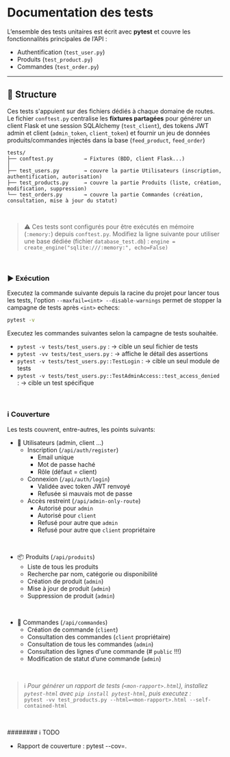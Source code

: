# Documentation des tests

L’ensemble des tests unitaires est écrit avec **pytest** et couvre les fonctionnalités principales de l’API :  
- Authentification (`test_user.py`)  
- Produits (`test_product.py`)  
- Commandes (`test_order.py`)  

---

## 📂 Structure

Ces tests s'appuient sur des fichiers dédiés à chaque domaine de routes.
Le fichier `conftest.py` centralise les **fixtures partagées** pour générer un client Flask et une session SQLAlchemy (`test_client`), des tokens JWT admin et client (`admin_token`, `client_token`) et fournir un jeu de données produits/commandes injectés dans la base (`feed_product`, `feed_order`)  

```
tests/
├── conftest.py          → Fixtures (BDD, client Flask...)
│
├── test_users.py        → couvre la partie Utilisateurs (inscription, authentification, autorisation)
├── test_products.py     → couvre la partie Produits (liste, création, modification, suppression)
└── test_orders.py       → couvre la partie Commandes (création, consultation, mise à jour du statut)
```

<br>

> ⚠️ Ces tests sont configurés pour être exécutés en mémoire (`:memory:`) depuis `conftest.py`.
> Modifiez la ligne suivante pour utiliser une base dédiée (fichier `database_test.db`) :
`engine = create_engine("sqlite:///:memory:", echo=False)`  

<!--
TODO  
> Il faudra également modifier le session.flush() par un session.commit() "manuel" sur chaque test:
```python
session.commit()
# session.flush()
session.refresh(product)
return product
```
-->

<br>

### ▶️ Exécution

Executez la commande suivante depuis la racine du projet pour lancer tous les tests, l'option `--maxfail=<int> --disable-warnings` permet de stopper la campagne de tests après `<int>` echecs:  
```bash
pytest -v
```

Executez les commandes suivantes selon la campagne de tests souhaitée.  
- `pytest -v tests/test_users.py` : → cible un seul fichier de tests  
- `pytest -vv tests/test_users.py` : → affiche le détail des assertions  
- `pytest -v tests/test_users.py::TestLogin` : → cible un seul module de tests  
- `pytest -v tests/test_users.py::TestAdminAccess::test_access_denied` : → cible un test spécifique

<br>

### ℹ️ Couverture

Les tests couvrent, entre-autres, les points suivants:

- 👤 Utilisateurs (admin, client ...)
    - Inscription (`/api/auth/register`)
      - Email unique
      - Mot de passe haché
      - Rôle (défaut = client)  
    - Connexion (`/api/auth/login`)
      - Validée avec token JWT renvoyé
      - Refusée si mauvais mot de passe  
    - Accès restreint (`/api/admin-only-route`)
      - Autorisé pour `admin`
      - Autorisé pour `client`
      - Refusé pour autre que `admin`
      - Refusé pour autre que `client` propriétaire

<br>

- 📦 Produits (`/api/produits`)
    - Liste de tous les produits
    - Recherche par nom, catégorie ou disponibilité
    - Création de produit (`admin`)
    - Mise à jour de produit (`admin`)
    - Suppression de produit (`admin`)

<br>

- 🛒 Commandes (`/api/commandes`)
    - Création de commande (`client`)
    - Consultation des commandes (`client` propriétaire)
    - Consultation de tous les commandes (`admin`)
    - Consultation des lignes d'une commande  (# `public` !!!)
    - Modification de statut d’une commande (`admin`)

<br>

> ℹ️ _Pour générer un rapport de tests (`<mon-rapport>.html`), installez `pytest-html` avec `pip install pytest-html`, puis executez :_  
`pytest -vv test_products.py --html=<mon-rapport>.html --self-contained-html`



<br>

######## ℹ️ TODO
- Rapport de couverture : pytest --cov=.